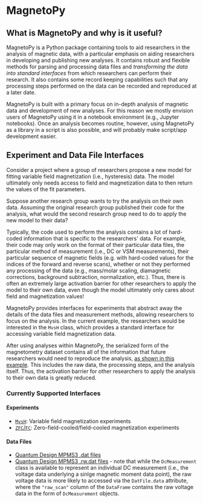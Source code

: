 # MagnetoPy

## What is MagnetoPy and why is it useful?

MagnetoPy is a Python package containing tools to aid researchers in the analysis of magnetic data, with a particular emphasis on aiding researchers in developing and publishing new analyses. It contains robust and flexible methods for parsing and processing data files and _transforming the data into standard interfaces_ from which researchers can perform their research. It also contains some record keeping capabilities such that any processing steps performed on the data can be recorded and reproduced at a later date.

MagnetoPy is built with a primary focus on in-depth analysis of magnetic data and development of new analyses. For this reason we mostly envision users of MagnetoPy using it in a notebook environment (e.g., Jupyter notebooks). Once an analysis becomes routine, however, using MagnetoPy as a library in a script is also possible, and will probably make script/app development easier.

## Experiment and Data File Interfaces

Consider a project where a group of researchers propose a new model for fitting variable field magnetization (i.e., hysteresis) data. The model ultimately only needs access to field and magnetization data to then return the values of the fit parameters.

Suppose another research group wants to try the analysis on their own data. Assuming the original research group published their code for the analysis, what would the second research group need to do to apply the new model to their data?

Typically, the code used to perform the analysis contains a lot of hard-coded information that is specific to the researchers' data. For example, their code may only work on the format of their particular data files, the particular method of measurement (i.e., DC or VSM measurements), their particular sequence of magnetic fields (e.g. with hard-coded values for the indices of the forward and reverse scans), whether or not they performed any processing of the data (e.g., mass/molar scaling, diamagnetic corrections, background subtraction, normalization, etc.). Thus, there is often an extremely large activation barrier for other researchers to apply the model to their own data, even though the model ultimately only cares about field and magnetization values!

MagnetoPy provides interfaces for experiments that abstract away the details of the data files and measurement methods, allowing researchers to focus on the analysis. In the current example, the researchers would be interested in the `MvsH` class, which provides a standard interface for accessing variable field magnetization data.

After using analyses within MagnetoPy, the serialized form of the magnetometry dataset contains all of the information that future researchers would need to reproduce the analysis, [as shown in this example](examples/magnetometry/#analyses-and-serialization). This includes the raw data, the processing steps, and the analysis itself. Thus, the activation barrier for other researchers to apply the analysis to their own data is greatly reduced.

### Currently Supported Interfaces

#### Experiments

- [`MvsH`](api/mvsh.md): Variable field magnetization experiments
- [`ZFC`/`FC`](api/zfcfc.md): Zero-field-cooled/field-cooled magnetization experiments

#### Data Files

- [Quantum Design MPMS3 .dat files](api/dat_file.md#magnetopy.data_files.DatFile)
- [Quantum Design MPMS3 .rw.dat files](api/dat_file.md#magnetopy.data_files.DcMeasurement) - note that while the `DcMeasurement` class is available to represent an individual DC measurement (i.e., the voltage data underlying a sinlge magnetic moment data point), the raw voltage data is more likely to accessed via the `DatFile.data` attribute, where the `"raw_scan"` column of the `DataFrame` contains the raw voltage data in the form of `DcMeasurement` objects.

